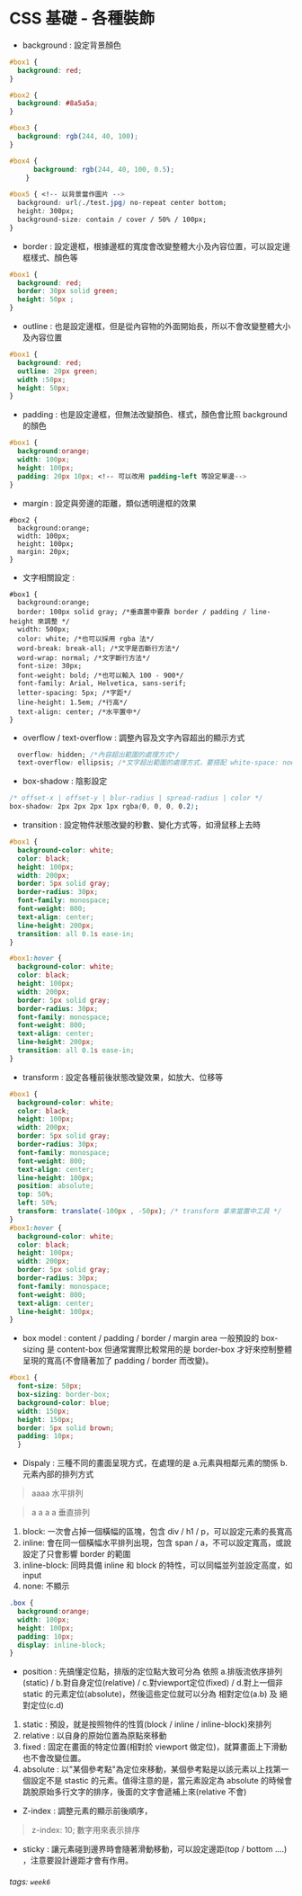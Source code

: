 # CSS 基礎 - 各種裝飾
- background : 設定背景顏色
```css
#box1 {
  background: red;
}

#box2 {
  background: #8a5a5a;
}

#box3 {
  background: rgb(244, 40, 100);
}

#box4 {
      background: rgb(244, 40, 100, 0.5);
    }
    
#box5 { <!-- 以背景當作圖片 -->
  background: url(./test.jpg) no-repeat center bottom;
  height: 300px;
  background-size: contain / cover / 50% / 100px;
}
```
- border : 設定邊框，根據邊框的寬度會改變整體大小及內容位置，可以設定邊框樣式、顏色等
```css
#box1 {
  background: red;
  border: 30px solid green;
  height: 50px ;
}
```
- outline : 也是設定邊框，但是從內容物的外面開始長，所以不會改變整體大小及內容位置
```css
#box1 {
  background: red;
  outline: 20px green;
  width :50px;
  height: 50px;
}
```
- padding : 也是設定邊框，但無法改變顏色、樣式，顏色會比照 background 的顏色
```css
#box1 {
  background:orange;
  width: 100px;
  height: 100px;
  padding: 20px 10px; <!-- 可以改用 padding-left 等設定單邊-->
}
```
- margin : 設定與旁邊的距離，類似透明邊框的效果
```css=
#box2 {
  background:orange;
  width: 100px;
  height: 100px;
  margin: 20px;
}
```

- 文字相關設定 : 
```css=
#box1 {
  background:orange;
  border: 100px solid gray; /*垂直置中要靠 border / padding / line-height 來調整 */
  width: 500px;
  color: white; /*也可以採用 rgba 法*/
  word-break: break-all; /*文字是否斷行方法*/
  word-wrap: normal; /*文字斷行方法*/
  font-size: 30px;
  font-weight: bold; /*也可以輸入 100 - 900*/
  font-family: Arial, Helvetica, sans-serif;
  letter-spacing: 5px; /*字距*/
  line-height: 1.5em; /*行高*/
  text-align: center; /*水平置中*/
}
```
- overflow / text-overflow : 調整內容及文字內容超出的顯示方式
```css
  overflow: hidden; /*內容超出範圍的處理方式*/
  text-overflow: ellipsis; /*文字超出範圍的處理方式，要搭配 white-space: nowwrap; overflow: hidden; 一起使用*/
```
- box-shadow : 陰影設定
```css
/* offset-x | offset-y | blur-radius | spread-radius | color */
box-shadow: 2px 2px 2px 1px rgba(0, 0, 0, 0.2);
```
- transition : 設定物件狀態改變的秒數、變化方式等，如滑鼠移上去時
```css
#box1 {
  background-color: white;
  color: black;
  height: 100px;
  width: 200px;
  border: 5px solid gray;
  border-radius: 30px;
  font-family: monospace;
  font-weight: 800;
  text-align: center;
  line-height: 200px;
  transition: all 0.1s ease-in;
}

#box1:hover {
  background-color: white;
  color: black;
  height: 100px;
  width: 200px;
  border: 5px solid gray;
  border-radius: 30px;
  font-family: monospace;
  font-weight: 800;
  text-align: center;
  line-height: 200px;
  transition: all 0.1s ease-in;
}

```

- transform : 設定各種前後狀態改變效果，如放大、位移等
```css
#box1 {
  background-color: white;
  color: black;
  height: 100px;
  width: 200px;
  border: 5px solid gray;
  border-radius: 30px;
  font-family: monospace;
  font-weight: 800;
  text-align: center;
  line-height: 100px;
  position: absolute;
  top: 50%;
  left: 50%;
  transform: translate(-100px , -50px); /* transform 拿來當置中工具 */
}
#box1:hover {
  background-color: white;
  color: black;
  height: 100px;
  width: 200px;
  border: 5px solid gray;
  border-radius: 30px;
  font-family: monospace;
  font-weight: 800;
  text-align: center;
  line-height: 100px;
}
```
- box model : content / padding / border / margin area
一般預設的 box-sizing 是 content-box 但通常實際比較常用的是 border-box 才好來控制整體呈現的寬高(不會隨著加了 padding / border 而改變)。
```css
#box1 {
  font-size: 50px;
  box-sizing: border-box;
  background-color: blue;
  width: 150px;
  height: 150px;
  border: 5px solid brown;
  padding: 10px;                                         
  }
```

- Dispaly : 三種不同的畫面呈現方式，在處理的是 a.元素與相鄰元素的關係 b.元素內部的排列方式
> aaaa 水平排列

> a
> a
> a
> a 垂直排列

1. block: 一次會占掉一個橫幅的區塊，包含 div / h1 / p，可以設定元素的長寬高
2. inline: 會在同一個橫幅水平排列出現，包含 span / a，不可以設定寬高，或說設定了只會影響 border 的範圍
3. inline-block: 同時具備 inline 和 block 的特性，可以同幅並列並設定高度，如 input
4. none: 不顯示


```css
.box {
  background:orange;
  width: 100px;
  height: 100px;
  padding: 10px;
  display: inline-block;
}
```

- position : 
先搞懂定位點，排版的定位點大致可分為 依照 a.排版流依序排列(static) / b.對自身定位(relative) / c.對viewport定位(fixed) / d.對上一個非 static 的元素定位(absolute)，然後這些定位就可以分為 相對定位(a.b) 及 絕對定位(c.d)
1. static : 預設，就是按照物件的性質(block / inline / inline-block)來排列
2. relative : 以自身的原始位置為原點來移動
3. fixed : 固定在畫面的特定位置(相對於 viewport 做定位)，就算畫面上下滑動也不會改變位置。
4. absolute : 以"某個參考點"為定位來移動，某個參考點是以該元素以上找第一個設定不是 stastic 的元素。值得注意的是，當元素設定為 absolute 的時候會跳脫原始多行文字的排序，後面的文字會遞補上來(relative 不會)

- Z-index : 調整元素的顯示前後順序，
> z-index: 10; 數字用來表示排序

- sticky : 讓元素碰到邊界時會隨著滑動移動，可以設定邊距(top / bottom ....) ，注意要設計邊距才會有作用。

###### tags: `week6`